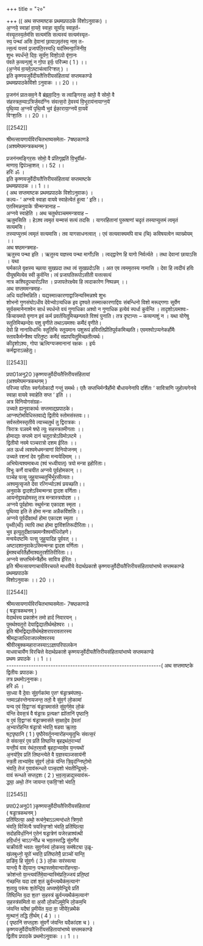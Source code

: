 +++
title = "२०"

+++
(( अथ सप्तमाष्टक प्रथमप्रपाठके विंशोऽनुवाकः) ।  
अ॒ग्नये॒ स्वाहा॑ वा॒यवे॒ स्वाहा॒ सूर्या॑य॒ स्वाह॒र्त-  
म॑स्यृ॒तस्य॒र्तम॑सि सत्यम॑सि सत्यस्य॑ सत्यम॑स्यृत-  
स्य॒ पन्था॑ असि दे॒वानां छा॒याऽमृत॑स्य॒ नाम॒ त-  
त्स॒त्यं यत्तवं प्र॒जाप॑ति॒रस्यधि॒ यद॑स्मिन्वा॒जि॑नीव॒  
शुभः स्पर्ध॑न्ते॒ दिवः॒ सूर्य॑ण॒ विशो॒ऽपो वृ॑णा॒नः  
प॑वते क॒व्यन्प॒शुं न गो॒पा इर्यः॒ परि॑ज्मा ( 1 ) ।।  
(अ॒ग्नेय॑ वा॒यवे॒ऽष्टाच॑त्वारिꣳशत् ) ।  
इति कृष्णयजुर्वेदीयतैत्तिरीयसंहितायां सप्तमकाण्डे  
प्रथमप्रपाठकेविंशो ऽनुवाकः ।। 20 ।।

प्र॒जन॑नं प्रातःसव॒ने वै ब्र॑ह्नवा॒दिनः॒ स त्वाङ्गिरस॒ आपो॒ वै सोमो॒ वै  
स॑हस्त्रत॒म्याऽत्रिर्ज॒मद॑ग्निः संवत्स॒रो दे॒वस्य॑ वि॒भूराय॑नायाग्न॒ये॑  
पृथि॒व्या अ॒ग्नये॑ पृथि॒व्यै भुव॑ ईका॒राया॒ग्नये॑ वा॒यवे॑  
विꣳशा॒तिः ।। 20 ।।

[[2542]]

श्रीमत्सायणार्यविरचितभाष्यसमेता- 7षष्ठकाणडे  
(अश्वमेघमन्त्रकथनम् )

प्रजन॑नमङ्गिर॒सः सोमो॒ वै प्र॑तिगृह्नति॑ वि॒भूर्वीक्ष॑-  
माणाय॒ द्विप॑ञ्चा॒शत् ।। 52 ।।  
हरिः॑ ॐ ।  
इति कृष्णयजुर्वेदीयतैत्तिरीयसंहितायां सप्तमाष्टके  
प्रथमप्रपाठक ।। 1 ।।  
( अथ सप्तमाष्टक प्रथमप्रपाठके विशोऽनुवाकः) ।  
कल्पः- ‘ अग्नये स्वाहा वायवे स्वाहेत्येतं हुत्वा ’ इति।।  
एतस्मिन्ननुवाके त्रीन्मन्त्रानाह –  
अग्नये स्वाहेति । अथ चतुर्थपञ्चममन्त्रावाह –  
ऋतुमसिति । हेऽश्व त्वमृतं यन्मासं सत्यं तदसि । यागरहितानां पुरूषाणां चदृतं तस्याप्युत्तमं त्वमृतं सत्यमसि।  
तस्याप्युत्तमं त्वमृतं सत्यमासि। तव यागसाधनत्वात् । एवं सत्यवाक्यमपि वाच (चि) कविषयत्वेन व्याख्येयम् ।।  
अथ षष्ठमन्त्रमाह-  
ऋतुस्य पन्था इति । ऋतुस्य यज्ञस्य पन्था मार्गोऽसि । त्वद्द्वारेण हि यागो निर्वर्त्यते । तथा देवानां छायाऽसि । यथा  
घर्मकाले वृक्षस्य च्छाया सुखप्रदा तथा त्वं सुखप्रदोऽसि । अत एव त्वममृतस्य नामासि । देवा हि त्वदीयं हविः पीयूषमित्येव स्वी कुर्वन्ति। त्वं प्रजापतिरूपोऽसीती यत्तत्सत्यं  
नात्र कश्विदुपचारोऽस्ति । प्रजापतेरक्ष्येव हि त्वदाकारेण निष्पन्नम् ।।  
अथ सप्तममन्त्रमाह-  
अधि यदस्मिन्निति। यद्यस्मात्कारणाद्वाजिन्यस्मिन्नश्वे शुभः  
शोभनो गुणसंघोऽधीव देवेभ्योऽप्यधिक इव दृश्यते तस्मात्कारणाद्दिवः संबन्धिनो विशो मरूद्गणाः सूर्येण सूर्यसमानेनाश्वेन सार्ध स्पर्धन्ते वयं गुणाधिका अश्वो न गुणाधिक इत्येवं स्पर्धा कुर्वन्ति । तादृशोऽयमश्वः- किंचायमपो वृणान इवं कर्म प्रवर्तयितुमिच्छन्पवते विश्वं पुनाति। तत्र दृष्टान्तः – कव्यन्पशुं न । यथा योगेषु स्तुतिमिच्छन्देवः पशु वृणीते तथाऽयमश्वः कर्मेदं वृणीते।  
देवो हि नानाविधाभिः स्तुतिभिः स्तूयमानः पशुरूपं हविरतिप्रीतिपूर्वकमिच्छति। एवमश्वोऽप्यनेकर्होमैः  
स्तावकैर्मन्त्रैश्व परितुष्टः कर्मेदं सप्रापयितुमिच्छतीत्यर्थः।  
कीदृशोऽश्वः, गोपा ऋत्विग्यजमानानां रक्षकः । इर्यः  
कर्मद्वाराऽन्नहेतुः।

[[2543]]

प्रपा01अनु20 )कृष्णयजुर्वेदीयतैत्तिरीयसंहितायां  
(अश्वमेघमन्त्रकथनम् )  
परिज्या परितः स्वर्गलोकादौ गन्तुं समर्थः। एतैः सप्तभिर्मन्त्रैर्होमो बौधायनेनापि दर्शितः ‘ सावित्राणि जुहोत्यगेनये स्वाहा वायवे स्वाहेति सप्त ’ इति ।।  
अत्र विनियोगसंग्रहः-  
उच्यते ह्यनुवाकार्थः सप्तमाद्यप्रपाठके।  
आग्नष्टोमविधिस्तवाद्ये द्वितीये स्तोमसंस्तवः।।  
सर्वस्तोमस्तृतीये त्याच्चतुर्थ तु द्विरात्रकः ।  
त्रिरात्रः पञवमे षष्ठे त्युः सहस्त्रतमीगताः ।।  
होमाद्याः सप्तमे दानं चतूरात्रोऽग्रिमोऽष्टमे ।  
द्वितीयो नवमे पञ्चरात्रो दशम ईरितः ।।  
अत ऊर्ध्व त्वश्वमेधमन्त्राणां विनियोजनम् ।  
उच्यते रशनां देव गृहीत्वा मन्वयेदिमाम् ।।  
अभिघेत्यश्वमाबध्य (श्वं भध्यीयात्) त्रयो मन्त्रा इहोरिताः।  
विभूः कर्णे वाचयीत अग्नये पूर्वहोमकान् ।।  
पञ्चेह पत्सु जुहुयाच्चतुर्भिर्भूरसीत्यतः।  
अश्वमुत्सृजते देवा रत्निभ्योऽश्वं प्रयच्छति।।  
अनुवाके द्वादशेऽस्मिन्मन्त्रा द्वादश वर्णिताः।  
आयनोद्द्रावहोमस्तु तत्र मन्त्रास्त्रयोदश ।।  
अग्नये पूर्वहोमाः स्थुर्मन्त्रा एकादश स्मृता ।  
पृथिव्या इति ते होमा मन्त्रा अन्नैकविंशतिः।।  
अग्नये पूर्वदीक्षार्था होमा एकादश स्मृता ।  
पृथ्वी(थी) त्यापि तथा होमा द्वाविंशतिरूदीरिताः।।  
भुव इत्युतुदीक्षाख्यमन्त्रैश्वर्माधिरोहणे।  
मन्वयेदष्टमिः पत्सु जुहुयादिह पूर्ववत् ।।  
अष्टादशानुवाकेऽस्मिन्मन्त्रा द्वादश वर्णिताः ।  
ईमश्वचरितैर्होमाश्वतुरशीतिरीरिताः।।  
अग्नये सप्तभिर्मन्त्रैर्होमः सावित्र ईरितः ।  
इति श्रीमत्सायणाचार्यविरचयते माधवीये वेदार्थप्रकाशे कृष्णयजुर्वेदीयतैत्तिरीयसंहितायांभाष्ये सप्तमकाण्डे  
प्रथमप्रपाठके  
विशोऽनुवाकः ।। 20 ।।

[[2544]]

श्रीमत्सायणार्यविरचितभाष्यसमेता- 7षष्ठकाणडे  
( षड्रात्रकथनम् )  
वेदार्थस्य प्रकाशेन तमो हार्द निवारयन् ।  
पुमर्थश्वतुरो देयाद्विद्यातीर्थमहेश्वरः ।।  
इति श्रीमद्विद्यातीर्थमहेशरापरावतारस्य  
श्रीमद्राजाधिराजपरमेश्वरस्य  
श्रीवीरबुक्कमहाराजस्याऽऽज्ञापरिपालकेन  
माधवाचार्येण विरचित्ते वेदार्थप्रकाशे कृष्णयजुर्वेदीयतैत्तिरीयसंहितायांभाष्ये सप्तमकाण्डे  
प्रथमः प्रपाठके ।। 1 ।।  
---------------------------------------------------------------( अथ सप्तमाष्टके द्वितीयः प्रपाठकः )  
तत्र प्रथमोऽनुनाकः।  
हरि ॐ ।  
सा॒ध्या वै दे॒वाः सु॑व॒र्गका॑मा ए॒तꣳ ष॑ड्रात्रम॑पश्य॒-  
न्तमाऽह॑रन्तेनायजन्त॒ ततो॒ वै सु॑व॒र्ग लो॒कामा॑  
यन्य ए॒वं वि॒द्वाꣳसः॑ ष॑ड्रात्रमास॑ते सु॑व॒र्गमे॒व लो॒कं  
य॑न्ति देवस॒त्रं वै ष॑ड्रात्रः प्र॒त्यक्षꣳ ह्यो॑तानि॑ पृष्ठानि॒  
य ए॒वं वि॒द्वाꣳसः॑ ष॑ड्रात्रमास॑ते सा॒क्षादे॒व दे॒वता॑  
अ॒भ्यारो॑हन्ति ष॑ड्रात्रो भ॑वति॒ षडवा ऋ॒तवः॒  
षट॒पृष्ठानि ( 1 ) पृष्ठैरेवर्तूनन्वारो॑हन्त्यृ॒तुभिः संवत्स॒रं  
ते संवत्स॒रं ए॒व प्रति॑ तिष्ठन्ति बृहद्रथंत॒राभ्यां॑  
यन्ती॒यं वाव र॑थंत॒रम॒सौ बृहदा॒भ्यामे॒व य॒न्त्यथो॑  
अ॒नयो॑रे॒व प्रति॑ तिष्ठन्त्येते वै य॒ज्ञस्यञ्जसाय॑नी  
स्त्र॒ती ताभ्या॑मे॒व सु॑व॒र्ग लो॒कं य॑न्ति त्रि॒वृद॑ग्निष्टो॒मो  
भ॑वति॒ तेज॑ ए॒वाव॑रून्धते पञ्च॒दशो भ॑वतीन्द्रि॒यमे॒-  
वावं रून्धते सप्तद॒शः ( 2 ) भ॒व॒त्य॒न्नाद्य॒स्याव॑रू-  
द्ध्या॒ अथो॒ ते॑न जायन्त एकवि॒ꣳशो भ॑वति॒

[[2545]]

प्रपा02अनु01 )कृष्णयजुर्वेदीयतैत्तिरीयसंहितायां  
( षड्रात्रकथनम् )  
प्रति॑ष्ठित्या॒ अथो॒ रूच॑ने॒बाऽऽत्मन्द॑धते त्रिण॒वो  
भ॑वति॒ विजि॑त्यै त्रयस्त्रि॒ꣳशो भ॑वति॒ प्रति॑ष्ठित्या॒  
सदोहविर्धा॒निन॑ ए॒तेन॑ षड्रात्रेण॑ यजेरन्नाश्व॑त्थी  
हवि॒र्धानं॒ चाऽऽग्नी॑ध्र च भव॒तस्तद्धि सु॑वर्गेय॑  
चक्रीव॑ती भवतः सुव॒र्गस्य॑ लो॒कस्य॒ सम॑षेट्या उ॒ळू-  
ख॑लबुध्नो॒ यूपो॑ भवति॒ प्रति॑ष्ठतेयै॒ प्राञ्चो॑ यान्ति॒  
प्राङि॑व॒ हि सु॑व॒र्गः ( 3 ) लो॒कः सर॑स्वत्या  
यान्त्ये॒ वै दे॑व॒यानः॒ पन्था॒स्तमे॒वान्वारो॑हन्त्या॒-  
क्रोश॑न्तो या॒न्त्यव॑र्तिमे॒वान्यास्मि॑प्रति॒ज्जय॑ प्रति॒ष्ठां  
ग॑च्छन्ति यदा दश॑ श॒तं कु॒र्वन्त्यथैक॑म॒त्यान॑ꣳ  
श॒तायु॒ परू॑षः श॒तेन्द्रि॑य॒ अघ्यष्ये॒वेन्द्रि॒ये प्रति॑  
ति॑ष्ठिन्ति य॒दा श॒तꣳ स॒हस्त्र॑ कु॒र्वन्त्यथैक॑म॒त्यान॑ꣳ  
स॒हस्त्र॑संमितो वा अ॒सौ लो॒को॑ऽमुमे॒भि लो॒कम॒भि  
ज॑यन्ति यदैषा॑ प्र॒मीये॑त य॒दा वा॒ जीये॑र॒न्नथैक॑  
मुत्थानं॒ तद्धि ती॒र्थम् ( 4 ) ।।  
( पृष्ठानि॑ सप्तद॒शः सु॑वर्गे ज॑यन्ति यदैका॑दश च ) ।  
कृष्णयजुर्वेदीयतैत्तिरीयसंहितायांभाष्ये सप्तमकाण्डे  
द्वितीय प्रपाठके प्रथमोऽनुवाकः ।। 1 ।।  